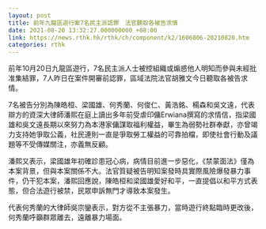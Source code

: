 ```yaml
---
layout: post
title: 前年九龍區遊行案7名民主派認罪　法官聽取各被告求情
date: 2021-08-20 13:32:27.000000000 +08:00
link: https://news.rthk.hk/rthk/ch/component/k2/1606806-20210820.htm
categories: rthk
---
```


前年10月20日九龍區遊行，7名民主派人士被控組織或煽惑他人明知而參與未經批准集結罪，7人昨日在案件開審前認罪，區域法院法官胡雅文今日聽取各被告求情。

7名被告分別為陳皓桓、梁國雄、何秀蘭、何俊仁、黃浩銘、楊森和吳文遠，代表辯方的資深大律師潘熙在庭上讀出多年前受虐印傭Erwiana撰寫的求情信，指梁國雄和吳文遠長期以來努力為本港家傭謀取福利權益，畢生為弱勢社群奉獻，亦曾竭力支持她爭取公義，社民連則一直是爭取勞工權益的可靠拍檔，即使社會行動及議題等不受傳媒關注，亦義無反顧。

潘熙又表示，梁國雄年初確診患冠心病，病情目前進一步惡化，《禁蒙面法》僅為本案背景，但與本案關係不大。法官質疑被告明知案發時具實際風險爆發暴力事件，仍干犯本案，潘熙回應說，陳皓桓和梁國雄愛好和平，一直提倡以和平方式表態，但合法遊行被禁，民眾申訴無門才導致本案發生。

代表何秀蘭的大律師吳宗鑾表示，對方從不主張暴力，當時遊行終點臨時更改後，何秀蘭呼籲群眾離去，遠離暴力場面。
